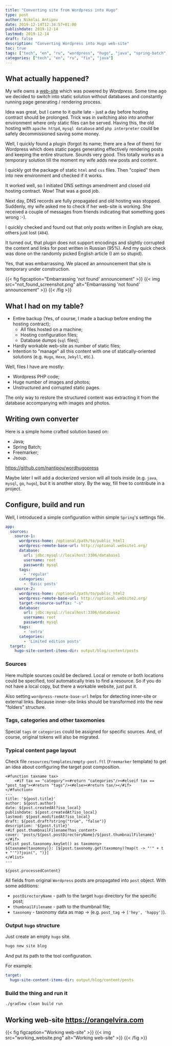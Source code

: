 ```yaml
---
title: "Converting site from Wordpress into Hugo"
type: post
author: Nikolai Antipov
date: 2019-12-14T12:34:57+01:00
publishdate: 2019-12-14
lastmod: 2019-12-14
draft: false
description: "Converting Wordpress into Hugo web-site"
toc: true
tags: ["tech", "en", "ru", "wordpress", "hugo", "java", "spring-batch", "converter", "freemarker", "jsoup"]
categories: ["tech", "en", "ru", "fix", "java"]
---
```


## What actually happened?

My wife owns a [web-site](https://orangelvira.com) which was powered by _Wordpress_.
Some time ago we decided to switch into static solution without databases and constantly running page generating / rendering process.

Idea was great, but I came to it quite late - just a day before hosting contract should be prolonged.
Trick was in switching also into another environment where only static files can be served. Having this, the
old hosting with `apache httpd`, `mysql database` and `php interpreter` could be safely decommissioned saving some money.

Well, I quickly found a plugin (forgot its name; there are a few of them) for Wordpress which does static pages generating effectively rendering posts and keeping the entire structure. Sounds very good.
This totally works as a temporary solution till the moment my wife adds new posts and content.

I quickly got the package of static `html` and `css` files. Then "copied" them into new environment and checked if it works.

It worked well, so I initiated DNS settings amendment and closed old hosting contract. Wow! That was a good job.

Next day, DNS records are fully propagated and old hosting was stopped. Suddenly, my wife asked me to check if her web-site is working. She received a couple of messages from friends indicating that something goes wrong :-).

I quickly checked and found out that only posts written in English are okay, others just lost (`404`).

It turned out, that plugin does not support encodings and slightly corrupted the content and links for post written in Russian (95%). And my quick check was done on the randomly picked English article (I am so stupid).

Yes, that was embarrassing. We placed an announcement that site is temporary under construction.

{{< fig figcaption="Embarrassing 'not found' announcement" >}}
  {{< img src="not_found_screenshot.png" alt="Embarrassing 'not found' announcement" >}}
{{< /fig >}}

## What I had on my table?

* Entire backup (Yes, of course, I made a backup before ending the hosting contract);
  * All files hosted on a machine;
  * Hosting configuration files;
  * Database dumps (`sql` files);
* Hardly workable web-site as number of static files;
* Intention to "manage" all this content with one of statically-oriented solutions (e.g. `Hugo`, `Hexo`, `Jekyll`, etc.).

Well, files I have are mostly:
* Wordpress PHP code;
* Huge number of images and photos;
* Unstructured and corrupted static pages.

The only way to restore the structured content was extracting it from the database accompanying with images and photos.

## Writing own converter

Here is a simple home crafted solution based on:
* Java;
* Spring Batch;
* Freemarker;
* Jsoup.

https://github.com/nantipov/wordhugopress

Maybe later I will add a dockerized version will all tools inside (e.g. `java`, `mysql`, `go`, `hugo`), but it is another story.
By the way, fill free to contribute in a project.

## Configure, build and run

Well, I introduced a simple configuration within simple `Spring`'s settings file.

```yaml
app:
  sources:
    source-1:
      wordpress-home: /optional/path/to/public_html1
      wordpress-remote-base-url: http://optional.website1.org/
      database:
        url: jdbc:mysql://localhost:3306/database1
        username: root
        password: mysql
      tags:
        - 'regular'
      categories:
        - 'Basic posts'
    source-2:
      wordpress-home: /optional/path/to/public_html2
      wordpress-remote-base-url: http://optional.website2.org/
      target-resource-suffix: "-s"
      database:
        url: jdbc:mysql://localhost:3306/database2
        username: root
        password: mysql
      tags:
        - 'extra'
      categories:
        - 'Limited edition posts'
  target:
    hugo-site-content-items-dir: output/blog/content/posts
```

### Sources

Here multiple sources could be declared. Local or remote or both locations could be specified, tool automatically tries to find a resource. So if you do not have a local copy, but there a workable website, just put it.

Also setting `wordpress-remote-base-url` helps for detecting inner-site or external links. Because inner-site links should be transformed into the new "folders" structure.

### Tags, categories and other taxomonies

Special `tags` or `categories` could be assigned for specific sources. And, of course, original tokens will also be migrated.

### Typical content page layout

Check file `resources/templates/empty-post.ftl` (`Freemarker` template) to get an idea about configuring the target post composition.

```
<#function taxname tax>
    <#if tax == "category"><#return "categories"/><#elseif tax == "post_tag"><#return "tags"/><#else><#return tax/></#if>
</#function>
---
title: '${post.title}'
author: ${post.author}
date: ${post.createdAt?iso_local}
publishdate: ${post.createdAt?iso_local}
lastmod: ${post.modifiedAt?iso_local}
draft: ${post.draft?string("true", "false")}
description: '${post.title}'
<#if post.thumbnailFilename?has_content>
cover: 'posts/${post.postDirectoryName}/${post.thumbnailFilename}'
</#if>
<#list post.taxonomy.keySet() as taxomony>
${taxname(taxomony)}: [${post.taxonomy.get(taxomony)?map(t -> "'" + t + "'")?join(", ")}]
</#list>
---

${post.processedContent}
```

All fields from original `Wordpress` posts are propagated into `post` object. With some additions:
* `postDirectoryName` - path to the target `hugo` directory for the specific post;
* `thumbnailFilename` - path to the thumbnail file;
* `taxonomy` - taxonomy data as map <taxonomy name> -> <list> (e.g. `post_tag` -> `['hey', 'happy']`).

### Output `hugo` structure

Just create an empty `hugo` site.

```sh
hugo new site blog
```

And put its path to the tool configuration.

For example.
```yaml
target:
  hugo-site-content-items-dir: output/blog/content/posts
```

### Build the thing and run it

```sh
./gradlew clean build run
```

## Working web-site https://orangelvira.com

{{< fig figcaption="Working web-site" >}}
  {{< img src="working_website.png" alt="Working web-site" >}}
{{< /fig >}}
